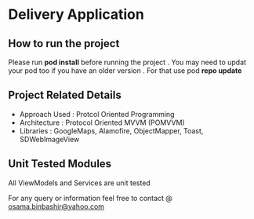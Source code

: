 # Delivery Application

## How to run the project
  Please run **pod install** before running the project . You may need to updat your pod too if you have an older version . For that use pod **repo update**  

## Project Related Details
- Approach Used : Protcol Oriented Programming 
- Architecture : Protocol Oriented MVVM (POMVVM)
- Libraries : GoogleMaps, Alamofire, ObjectMapper, Toast, SDWebImageView

## Unit Tested Modules
All ViewModels and Services are unit tested

For any query or information feel free to contact @ osama.binbashir@yahoo.com
